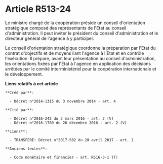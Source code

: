 # Article R513-24

Le ministre chargé de la coopération préside un conseil d'orientation stratégique composé des représentants de l'Etat au
conseil d'administration. Il peut inviter le président du conseil d'administration et le directeur général de l'agence à y
participer. 

Le conseil d'orientation stratégique coordonne la préparation par l'Etat du contrat d'objectifs et de moyens liant l'agence à
l'Etat et en contrôle l'exécution. Il prépare, avant leur présentation au conseil d'administration, les orientations fixées
par l'Etat à l'agence en application des décisions arrêtées par le comité interministériel pour la coopération internationale
et le développement.

**Liens relatifs à cet article**

	**Créé par**:

	  - Décret n°2014-1315 du 3 novembre 2014 - art. 4

	**Cité par**:

	  - Décret n°2016-242 du 3 mars 2016 - art. 2 (V)
	  - Décret n°2016-1780 du 20 décembre 2016 - art. 2 (V)

	**Liens**:

	  - TRANSFERE: Décret n°2017-582 du 20 avril 2017 - art. 1

	**Anciens textes**:

	  - Code monétaire et financier - art. R516-3-1 (T)
